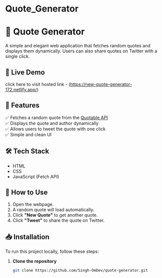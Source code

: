 # Quote_Generator
# 📜 Quote Generator

A simple and elegant web application that fetches random quotes and displays them dynamically. Users can also share quotes on Twitter with a single click.

## 🚀 Live Demo
 click here to visit hosted link -  (https://new-quote-generator-172.netlify.app/) 

## 📌 Features
✅ Fetches a random quote from the [Quotable API](https://api.quotable.io)  
✅ Displays the quote and author dynamically  
✅ Allows users to tweet the quote with one click  
✅ Simple and clean UI  

## 🛠️ Tech Stack
- HTML  
- CSS  
- JavaScript (Fetch API)  

## 🎯 How to Use
1. Open the webpage.  
2. A random quote will load automatically.  
3. Click **"New Quote"** to get another quote.  
4. Click **"Tweet"** to share the quote on Twitter.  

## 📥 Installation
To run this project locally, follow these steps:

1. **Clone the repository**  
   ```bash
   git clone https://github.com/Singh-OmDev/quote-generator.git
